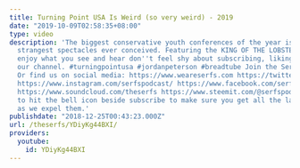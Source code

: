 ```yaml
---
title: Turning Point USA Is Weird (so very weird) - 2019
date: "2019-10-09T02:58:35+08:00"
type: video
description: 'The biggest conservative youth conferences of the year is one of the
  strangest spectacles ever conceived. Featuring the KING OF THE LOBSTERS! If you
  enjoy what you see and hear don''t feel shy about subscribing, liking or sharing
  our channel. #turningpointusa #jordanpeterson #breadtube Join the Serfs! www.patreon.com/theserfs
  Or find us on social media: https://www.weareserfs.com https://twitter.com/Theserfspodcast
  https://www.instagram.com/serfspodcast/ https://www.facebook.com/serfspodcast https://itunes.apple.com/ca/podcast/the-serfs/id1226102303?mt=2
  https://www.soundcloud.com/theserfs https://www.steemit.com/@serfspodcast/ Be sure
  to hit the bell icon beside subscribe to make sure you get all the latest updates
  as we expel them.'
publishdate: "2018-12-25T00:43:23.000Z"
url: /theserfs/YDiyKg44BXI/
providers:
  youtube:
    id: YDiyKg44BXI
---
```

